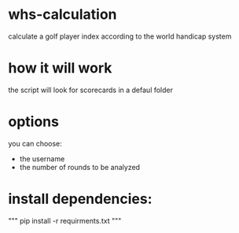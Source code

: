 # whs-calculation
calculate a golf player index according to the world handicap system

# how it will work 
the script will look for scorecards in a defaul folder 


# options
you can choose: 
- the username
- the number of rounds to be analyzed

# install dependencies:

"""
pip install -r requirments.txt
"""
